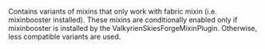 Contains variants of mixins that only work with fabric mixin 
(i.e. mixinbooster installed). These mixins are conditionally enabled only if 
mixinbooster is installed by the ValkyrienSkiesForgeMixinPlugin. Otherwise, 
less compatible variants are used.
